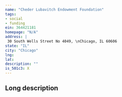 ```yaml
---
name: "Cheder Lubavitch Endowment Foundation"
tags:
- social
- funding
ein: 364421181
homepage: "N/A"
address: |
 30 South Wells Street No 4049, \nChicago, IL 60606
state: "IL"
city: "Chicago"
lng: 
lat: 
description: ""
is_501c3: X
---
```


## Long description


